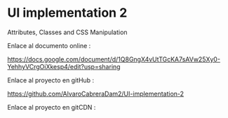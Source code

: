 # UI implementation 2
 Attributes, Classes and CSS Manipulation
 
 Enlace al documento online :
 
 https://docs.google.com/document/d/1Q8GngX4vUtTGcKA7sAVw25Xy0-YehhyVCrgOiXkesp4/edit?usp=sharing

 Enlace al proyecto en gitHub :
 
 https://github.com/AlvaroCabreraDam2/UI-implementation-2

 Enlace al proyecto en gitCDN : 

